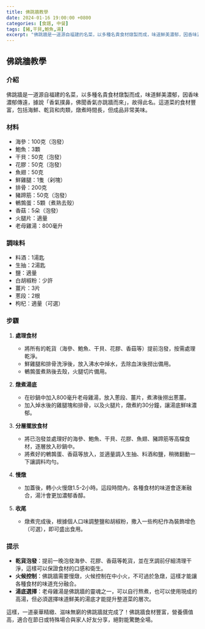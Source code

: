 ```yaml
---
title: 佛跳牆教學
date: 2024-01-16 19:00:00 +0800
categories: [食譜, 中餐]
tags: [豬,干貝,鮑魚,湯] 
excerpt: "佛跳牆是一道源自福建的名菜，以多種名貴食材燉製而成，味道鮮美濃郁，因香味濃郁傳遠，據說「香氣撲鼻，佛聞香氣亦跳牆而來」，故得此名"
---
```


## 佛跳牆教學

### 介紹
佛跳牆是一道源自福建的名菜，以多種名貴食材燉製而成，味道鮮美濃郁，因香味濃郁傳遠，據說「香氣撲鼻，佛聞香氣亦跳牆而來」，故得此名。這道菜的食材豐富，包括海鮮、乾貨和肉類，燉煮時間長，但成品非常美味。

### 材料
- 海參：100克（泡發）
- 鮑魚：3顆
- 干貝：50克（泡發）
- 花膠：50克（泡發）
- 魚翅：50克
- 鮮雞腿：1隻（剁塊）
- 排骨：200克
- 豬蹄筋：50克（泡發）
- 鵪鶉蛋：5顆（煮熟去殼）
- 香菇：5朵（泡發）
- 火腿片：適量
- 老母雞湯：800毫升

### 調味料
- 料酒：1湯匙
- 生抽：2湯匙
- 鹽：適量
- 白胡椒粉：少許
- 薑片：3片
- 蔥段：2根
- 枸杞：適量（可選）

### 步驟

1. **處理食材**
   - 將所有的乾貨（海參、鮑魚、干貝、花膠、香菇等）提前泡發，按需處理乾淨。
   - 鮮雞腿和排骨洗淨後，放入沸水中焯水，去除血沫後撈出備用。
   - 鵪鶉蛋煮熟後去殼，火腿切片備用。

2. **燉煮湯底**
   - 在砂鍋中加入800毫升老母雞湯，放入蔥段、薑片，煮沸後撈出蔥薑。
   - 加入焯水後的雞腿塊和排骨，以及火腿片，燉煮約30分鐘，讓湯底鮮味濃郁。

3. **分層擺放食材**
   - 將已泡發並處理好的海參、鮑魚、干貝、花膠、魚翅、豬蹄筋等高檔食材，逐層放入砂鍋中。
   - 將煮好的鵪鶉蛋、香菇等放入，並適量調入生抽、料酒和鹽，稍微翻動一下讓調料均勻。

4. **慢燉**
   - 加蓋後，轉小火慢燉1.5-2小時。這段時間內，各種食材的味道會逐漸融合，湯汁會更加濃郁香醇。

5. **收尾**
   - 燉煮完成後，根據個人口味調整鹽和胡椒粉，撒入一些枸杞作為裝飾增色（可選），即可盛出食用。

### 提示
- **乾貨泡發**：提前一晚泡發海參、花膠、香菇等乾貨，並在烹調前仔細清理干淨，這樣可以保證食材的口感和衛生。
- **火候控制**：佛跳牆需要慢燉，火候控制在中小火，不可過於急燉，這樣才能讓各種食材的味道充分融合。
- **湯底選擇**：老母雞湯是佛跳牆的靈魂之一，可以自行熬煮，也可以使用現成的高湯，但必須選擇味道鮮美的湯底才能提升整道菜的層次。

這樣，一道豪華精緻、滋味無窮的佛跳牆就完成了！佛跳牆食材豐富，營養價值高，適合在節日或特殊場合與家人好友分享，絕對能驚艷全場。
